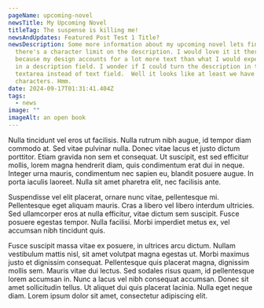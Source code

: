 ```yaml
---
pageName: upcoming-novel
newsTitle: My Upcoming Novel
titleTag: The suspense is killing me!
newsAndUpdates: Featured Post Test 1 Title?
newsDescription: Some more information about my upcoming novel lets find out if
  there's a character limit on the description. I would love it it there weren't
  because my design accounts for a lot more text than what I would expect to put
  in a description field. I wonder if I could turn the description in to a
  textarea instead of text field.  Well it looks like at least we have lots of
  characters. Hmm.
date: 2024-09-17T01:31:41.404Z
tags:
  - news
image: ""
imageAlt: an open book
---
```

Nulla tincidunt vel eros ut facilisis. Nulla rutrum nibh augue, id tempor diam commodo at. Sed vitae pulvinar nulla. Donec vitae lacus et justo dictum porttitor. Etiam gravida non sem et consequat. Ut suscipit, est sed efficitur mollis, lorem magna hendrerit diam, quis condimentum erat dui in neque. Integer urna mauris, condimentum nec sapien eu, blandit posuere augue. In porta iaculis laoreet. Nulla sit amet pharetra elit, nec facilisis ante. 

Suspendisse vel elit placerat, ornare nunc vitae, pellentesque mi. Pellentesque eget aliquam mauris. Cras a libero vel libero interdum ultricies. Sed ullamcorper eros at nulla efficitur, vitae dictum sem suscipit. Fusce posuere egestas tempor. Nulla facilisi. Morbi imperdiet metus ex, vel accumsan nibh tincidunt quis.

Fusce suscipit massa vitae ex posuere, in ultrices arcu dictum. Nullam vestibulum mattis nisl, sit amet volutpat magna egestas ut. Morbi maximus justo et dignissim consequat. Pellentesque quis placerat magna, dignissim mollis sem. Mauris vitae dui lectus. Sed sodales risus quam, id pellentesque lorem accumsan in. Nunc a lacus vel nibh consequat accumsan. Donec sit amet sollicitudin tellus. Ut aliquet dui quis placerat lacinia. Nulla eget neque diam. Lorem ipsum dolor sit amet, consectetur adipiscing elit.